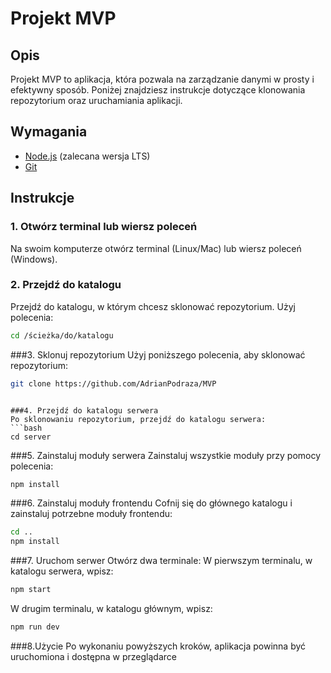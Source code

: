 # Projekt MVP

## Opis

Projekt MVP to aplikacja, która pozwala na zarządzanie danymi w prosty i efektywny sposób. Poniżej znajdziesz instrukcje dotyczące klonowania repozytorium oraz uruchamiania aplikacji.

## Wymagania

- [Node.js](https://nodejs.org/) (zalecana wersja LTS)
- [Git](https://git-scm.com/)

## Instrukcje

### 1. Otwórz terminal lub wiersz poleceń

Na swoim komputerze otwórz terminal (Linux/Mac) lub wiersz poleceń (Windows).

### 2. Przejdź do katalogu

Przejdź do katalogu, w którym chcesz sklonować repozytorium. Użyj polecenia:

```bash
cd /ścieżka/do/katalogu
```

###3. Sklonuj repozytorium
Użyj poniższego polecenia, aby sklonować repozytorium:

```bash
git clone https://github.com/AdrianPodraza/MVP
```

````

###4. Przejdź do katalogu serwera
Po sklonowaniu repozytorium, przejdź do katalogu serwera:
```bash
cd server
````

###5. Zainstaluj moduły serwera
Zainstaluj wszystkie moduły przy pomocy polecenia:

```bash
npm install
```

###6. Zainstaluj moduły frontendu
Cofnij się do głównego katalogu i zainstaluj potrzebne moduły frontendu:

```bash
cd ..
npm install
```

###7. Uruchom serwer
Otwórz dwa terminale:
W pierwszym terminalu, w katalogu serwera, wpisz:

```bash
npm start
```

W drugim terminalu, w katalogu głównym, wpisz:

```bash
npm run dev
```

###8.Użycie
Po wykonaniu powyższych kroków, aplikacja powinna być uruchomiona i dostępna w przeglądarce

